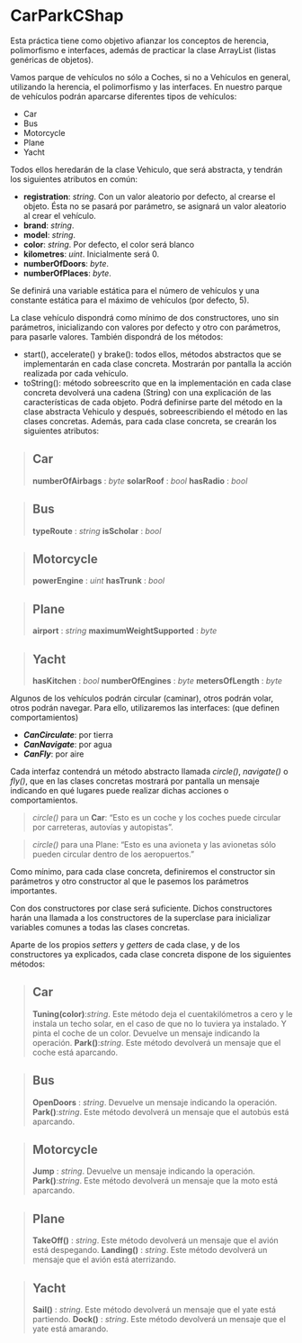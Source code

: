 # CarParkCShap
Esta práctica tiene como objetivo afianzar los conceptos de herencia, polimorfismo e interfaces, además de practicar la clase ArrayList (listas genéricas de objetos).

Vamos parque de vehículos no sólo a Coches, si no a Vehículos en general, utilizando la herencia, el polimorfismo y las interfaces. En nuestro parque de vehículos podrán aparcarse diferentes tipos de vehículos:
- Car
- Bus
- Motorcycle
- Plane
- Yacht

Todos ellos heredarán de la clase Vehiculo, que será abstracta, y tendrán los siguientes atributos en común:
- **registration**: *string*. Con un valor aleatorio por defecto, al crearse el objeto. Ésta no se pasará por parámetro, se asignará un valor aleatorio al crear el vehículo.
- **brand**: *string*.
- **model**: *string*.
- **color**: *string*. Por defecto, el color será blanco
- **kilometres**: *uint*. Inicialmente será 0.
- **numberOfDoors**: *byte*.
- **numberOfPlaces**: *byte*.

Se definirá una variable estática para el número de vehículos y una constante estática para el máximo de vehículos (por defecto, 5).

La clase vehículo dispondrá como mínimo de dos constructores, uno sin parámetros, inicializando con valores por defecto y otro con parámetros, para pasarle valores. También dispondrá de los métodos:

- start(), accelerate() y brake(): todos ellos, métodos abstractos que se implementarán en cada clase concreta. Mostrarán por pantalla la acción realizada por cada vehículo.
- toString(): método sobreescrito que en la implementación en cada clase concreta devolverá una cadena (String) con una explicación de las características de cada objeto. Podrá definirse parte del método en la clase abstracta Vehiculo y después, sobreescribiendo el método en las clases concretas.
Además, para cada clase concreta, se crearán los siguientes atributos:

> ## Car
>**numberOfAirbags** : *byte*
>**solarRoof** : *bool*
>**hasRadio** : *bool*

> ## Bus
>**typeRoute** : *string*
>**isScholar** : *bool*
  
> ## Motorcycle
>**powerEngine** : *uint*
>**hasTrunk** : *bool*

> ## Plane
>**airport** : *string*
>**maximumWeightSupported** : *byte*

> ## Yacht
>**hasKitchen** : *bool*
>**numberOfEngines** : *byte*
>**metersOfLength** : *byte*

Algunos de los vehículos podrán circular (caminar), otros podrán volar, otros podrán navegar. Para ello, utilizaremos las interfaces: (que definen comportamientos)
- ***CanCirculate***: por tierra
- ***CanNavigate***: por agua
- ***CanFly***: por aire

Cada interfaz contendrá un método abstracto llamada *circle()*, *navigate()* o *fly()*, que en las clases concretas mostrará por pantalla un mensaje indicando en qué lugares puede realizar dichas acciones o comportamientos.

> *circle()* para un **Car**: “Esto es un coche y los coches puede circular por carreteras, autovías y autopistas”.

> *circle()* para una Plane: “Esto es una avioneta y las avionetas sólo pueden circular dentro de los aeropuertos.”

Como mínimo, para cada clase concreta, definiremos el constructor sin parámetros y otro constructor al que le pasemos los parámetros importantes.

Con dos constructores por clase será suficiente. Dichos constructores harán una llamada a los constructores de la superclase para inicializar variables comunes a todas las clases concretas.

Aparte de los propios *setters* y *getters* de cada clase, y de los constructores ya explicados, cada clase concreta dispone de los siguientes métodos:

> ## Car
>**Tuning(color)**:*string*. Este método deja el cuentakilómetros a cero y le instala un techo solar, en el caso de que no lo tuviera ya instalado. Y pinta el coche de un color. Devuelve un mensaje indicando la operación.
>**Park()**:*string*. Este método devolverá un mensaje que el coche está aparcando.

> ## Bus
>**OpenDoors** : *string*. Devuelve un mensaje indicando la operación.
>**Park()**:*string*. Este método devolverá un mensaje que el autobús está aparcando.
  
> ## Motorcycle
>**Jump** : *string*. Devuelve un mensaje indicando la operación.
>**Park()**:*string*. Este método devolverá un mensaje que la moto está aparcando.

> ## Plane
>**TakeOff()** : *string*. Este método devolverá un mensaje que el avión está despegando.
>**Landing()** : *string*. Este método devolverá un mensaje que el avión está aterrizando.

> ## Yacht
>**Sail()** : *string*. Este método devolverá un mensaje que el yate está partiendo.
>**Dock()** : *string*. Este método devolverá un mensaje que el yate está amarando.
